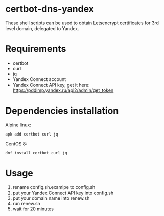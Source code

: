 # certbot-dns-yandex

These shell scripts can be used to obtain Letsencrypt certificates for 3rd level domain, delegated to Yandex.

Requirements
============

* certbot
* curl
* [jq](https://github.com/stedolan/jq)
* Yandex Connect account
* Yandex Connect API key, get it here: https://pddimp.yandex.ru/api2/admin/get_token

Dependencies installation
=========================

Alpine linux:
```shell
apk add certbot curl jq
```
CentOS 8:
```
dnf install certbot curl jq
```

Usage
=====

1) rename config.sh.examlpe to config.sh
2) put your Yandex Connect API key into config.sh
3) put your domain name into renew.sh
4) run renew.sh
5) wait for 20 minutes
